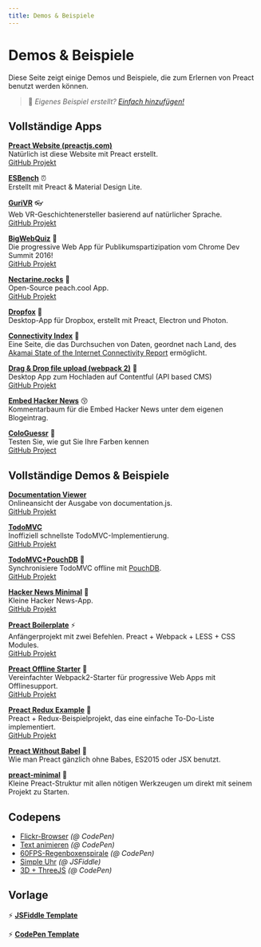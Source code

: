 ```yaml
---
title: Demos & Beispiele
---
```


# Demos & Beispiele

Diese Seite zeigt einige Demos und Beispiele, die zum Erlernen von Preact benutzt werden können.

> :information_desk_person: _Eigenes Beispiel erstellt?
> [Einfach hinzufügen!](https://github.com/preactjs/preact-www/blob/master/content/de/about/demos-examples.md)_


## Vollständige Apps

**[Preact Website (preactjs.com)](https://preactjs.com)**<br>
Natürlich ist diese Website mit Preact erstellt.<br>
[GitHub Projekt](https://github.com/preactjs/preact-www)

**[ESBench](http://esbench.com)** :alarm_clock:<br>
Erstellt mit Preact & Material Design Lite.

**[GuriVR](https://gurivr.com)** :eyeglasses:<br>
Web VR-Geschichtenersteller basierend auf natürlicher Sprache.<br>
[GitHub Projekt](https://github.com/opennewslabs/guri-vr)

**[BigWebQuiz](https://bigwebquiz.com)** :game_die:<br>
Die progressive Web App für Publikumspartizipation vom Chrome Dev Summit 2016!<br>
[GitHub Projekt](https://github.com/jakearchibald/big-web-quiz)

**[Nectarine.rocks](http://nectarine.rocks)** :peach:<br>
Open-Source peach.cool App.<br>
[GitHub Projekt](https://github.com/developit/nectarine)

**[Dropfox](https://github.com/developit/dropfox)** :wolf:<br>
Desktop-App für Dropbox, erstellt mit Preact, Electron und Photon.

**[Connectivity Index](https://cindex.co)** :iphone:<br>
Eine Seite, die das Durchsuchen von Daten, geordnet nach Land, des [Akamai State of the Internet Connectivity Report](https://content.akamai.com/PG7010-Q2-2016-SOTI-Connectivity-Report.html) ermöglicht.

**[Drag & Drop file upload (webpack 2)](https://contentful-labs.github.io/file-upload-example/)** :rocket:<br>
Desktop App zum Hochladen auf Contentful (API based CMS)<br>
[GitHub Projekt](https://github.com/contentful-labs/file-upload-example)

**[Embed Hacker News](https://github.com/TXTPEN/hn)** :kissing_closed_eyes:<br>
Kommentarbaum für die Embed Hacker News unter dem eigenen Blogeintrag.

**[ColoGuessr](https://cologuessr.com)** :rainbow:<br>
Testen Sie, wie gut Sie Ihre Farben kennen<br>
[GitHub Project](https://github.com/jackpordi/cologuessr)

## Vollständige Demos & Beispiele

**[Documentation Viewer](https://documentation-viewer.firebaseapp.com)**<br>
Onlineansicht der Ausgabe von documentation.js.<br>
[GitHub Projekt](https://github.com/developit/documentation-viewer)

**[TodoMVC](http://developit.github.io/preact-todomvc/)**<br>
Inoffiziell schnellste TodoMVC-Implementierung.<br>
[GitHub Projekt](https://github.com/developit/preact-todomvc)

**[TodoMVC+PouchDB](http://katopz.github.io/preact-todomvc-pouchdb/)** :floppy_disk:<br>
Synchronisiere TodoMVC offline mit [PouchDB](https://pouchdb.com/).<br>
[GitHub Projekt](https://github.com/katopz/preact-todomvc-pouchdb)

**[Hacker News Minimal](https://developit.github.io/hn_minimal/)** :newspaper:<br>
Kleine Hacker News-App.<br>
[GitHub Projekt](https://github.com/developit/hn_minimal)

**[Preact Boilerplate](https://preact-boilerplate.surge.sh)** :zap:<br>
Anfängerprojekt mit zwei Befehlen. Preact + Webpack + LESS + CSS Modules.<br>
[GitHub Projekt](https://github.com/developit/preact-boilerplate)

**[Preact Offline Starter](https://preact-starter.now.sh)** :100:<br>
Vereinfachter Webpack2-Starter für progressive Web Apps mit Offlinesupport.<br>
[GitHub Projekt](https://github.com/lukeed/preact-starter)

**[Preact Redux Example](https://preact-redux-example.surge.sh)** :repeat:<br>
Preact + Redux-Beispielprojekt, das eine einfache To-Do-Liste implementiert.<br>
[GitHub Projekt](https://github.com/developit/preact-redux-example)

**[Preact Without Babel](https://github.com/developit/preact-without-babel)** :horse:<br>
Wie man Preact gänzlich ohne Babes, ES2015 oder JSX benutzt.

**[preact-minimal](https://github.com/aganglada/preact-minimal)** :rocket:<br>
Kleine Preact-Struktur mit allen nötigen Werkzeugen um direkt mit seinem Projekt zu Starten.

## Codepens

- [Flickr-Browser](http://codepen.io/developit/full/VvMZwK/) _(@ CodePen)_
- [Text animieren](http://codepen.io/developit/full/LpNOdm/) _(@ CodePen)_
- [60FPS-Regenboxenspirale](http://codepen.io/developit/full/xGoagz/) _(@ CodePen)_
- [Simple Uhr](http://jsfiddle.net/developit/u9m5x0L7/embedded/result,js/) _(@ JSFiddle)_
- [3D + ThreeJS](http://codepen.io/developit/pen/PPMNjd?editors=0010) _(@ CodePen)_

## Vorlage

:zap: **[JSFiddle Template](https://jsfiddle.net/developit/rs6zrh5f/embedded/result/)**

:zap: **[CodePen Template](http://codepen.io/developit/pen/pgaROe?editors=0010)**
